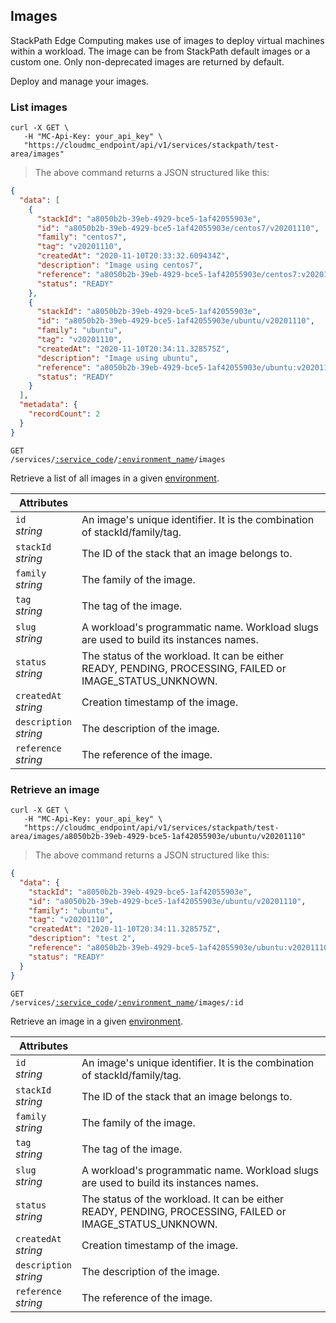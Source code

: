 ## Images

StackPath Edge Computing makes use of images to deploy virtual machines within a workload. The image can be from StackPath default images or
a custom one. Only non-deprecated images are returned by default.

Deploy and manage your images.


<!-------------------- LIST IMAGES -------------------->

### List images

```shell
curl -X GET \
   -H "MC-Api-Key: your_api_key" \
   "https://cloudmc_endpoint/api/v1/services/stackpath/test-area/images"
```
> The above command returns a JSON structured like this:

```json
{
  "data": [
    {
      "stackId": "a8050b2b-39eb-4929-bce5-1af42055903e",
      "id": "a8050b2b-39eb-4929-bce5-1af42055903e/centos7/v20201110",
      "family": "centos7",
      "tag": "v20201110",
      "createdAt": "2020-11-10T20:33:32.609434Z",
      "description": "Image using centos7",
      "reference": "a8050b2b-39eb-4929-bce5-1af42055903e/centos7:v20201110",
      "status": "READY"
    },
    {
      "stackId": "a8050b2b-39eb-4929-bce5-1af42055903e",
      "id": "a8050b2b-39eb-4929-bce5-1af42055903e/ubuntu/v20201110",
      "family": "ubuntu",
      "tag": "v20201110",
      "createdAt": "2020-11-10T20:34:11.328575Z",
      "description": "Image using ubuntu",
      "reference": "a8050b2b-39eb-4929-bce5-1af42055903e/ubuntu:v20201110",
      "status": "READY"
    }
  ],
  "metadata": {
    "recordCount": 2
  }
}
```

<code>GET /services/<a href="#administration-service-connections">:service_code</a>/<a href="#administration-environments">:environment_name</a>/images</code>

Retrieve a list of all images in a given [environment](#administration-environments).

Attributes | &nbsp;
------- | -----------
`id`<br/>*string* | An image's unique identifier. It is the combination of stackId/family/tag.
`stackId`<br/>*string* | The ID of the stack that an image belongs to.
`family`<br/>*string* | The family of the image.
`tag`<br/>*string* | The tag of the image.
`slug`<br/>*string* | A workload's programmatic name. Workload slugs are used to build its instances names.
`status`<br/>*string* | The status of the workload. It can be either READY, PENDING, PROCESSING, FAILED or IMAGE_STATUS_UNKNOWN.
`createdAt`<br/>*string* | Creation timestamp of the image.
`description`<br/>*string* | The description of the image.
`reference`<br/>*string* | The reference of the image.

<!-------------------- RETRIEVE AN IMAGE -------------------->

### Retrieve an image

```shell
curl -X GET \
   -H "MC-Api-Key: your_api_key" \
   "https://cloudmc_endpoint/api/v1/services/stackpath/test-area/images/a8050b2b-39eb-4929-bce5-1af42055903e/ubuntu/v20201110"
```
> The above command returns a JSON structured like this:

```json
{
  "data": {
    "stackId": "a8050b2b-39eb-4929-bce5-1af42055903e",
    "id": "a8050b2b-39eb-4929-bce5-1af42055903e/ubuntu/v20201110",
    "family": "ubuntu",
    "tag": "v20201110",
    "createdAt": "2020-11-10T20:34:11.328575Z",
    "description": "test 2",
    "reference": "a8050b2b-39eb-4929-bce5-1af42055903e/ubuntu:v20201110",
    "status": "READY"
  }
}
```

<code>GET /services/<a href="#administration-service-connections">:service_code</a>/<a href="#administration-environments">:environment_name</a>/images/:id</code>

Retrieve an image in a given [environment](#administration-environments).

Attributes | &nbsp;
------- | -----------
`id`<br/>*string* | An image's unique identifier. It is the combination of stackId/family/tag.
`stackId`<br/>*string* | The ID of the stack that an image belongs to.
`family`<br/>*string* | The family of the image.
`tag`<br/>*string* | The tag of the image.
`slug`<br/>*string* | A workload's programmatic name. Workload slugs are used to build its instances names.
`status`<br/>*string* | The status of the workload. It can be either READY, PENDING, PROCESSING, FAILED or IMAGE_STATUS_UNKNOWN.
`createdAt`<br/>*string* | Creation timestamp of the image.
`description`<br/>*string* | The description of the image.
`reference`<br/>*string* | The reference of the image.